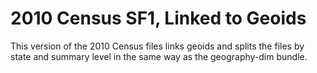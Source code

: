 
# 2010 Census SF1, Linked to Geoids

This version of the 2010 Census files links geoids and splits the files
by state and summary level in the same way as the geography-dim bundle. 


